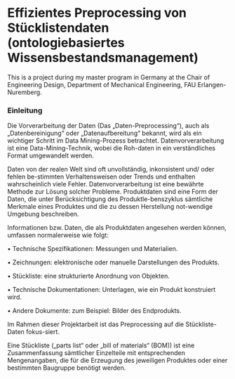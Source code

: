 # Effizientes Preprocessing von Stücklistendaten (ontologiebasiertes Wissensbestandsmanagement)

This is a project during my master program in Germany at the Chair of Engineering Design, Department of Mechanical Engineering, FAU Erlangen-Nuremberg.

### Einleitung
Die Vorverarbeitung der Daten (Das „Daten-Preprocessing“), auch als „Datenbereinigung“ oder „Datenaufbereitung“ bekannt, wird als ein wichtiger Schritt im Data Mining-Prozess betrachtet. Datenvorverarbeitung ist eine Data-Mining-Technik, wobei die Roh-daten in ein verständliches Format umgewandelt werden.

Daten von der realen Welt sind oft unvollständig, inkonsistent und/ oder fehlen be-stimmten Verhaltensweisen oder Trends und enthalten wahrscheinlich viele Fehler. Datenvorverarbeitung ist eine bewährte Methode zur Lösung solcher Probleme.
Produktdaten sind eine Form der Daten, die unter Berücksichtigung des Produktle-benszyklus sämtliche Merkmale eines Produktes und die zu dessen Herstellung not-wendige Umgebung beschreiben.

Informationen bzw. Daten, die als Produktdaten angesehen werden können, umfassen normalerweise wie folgt:

•	Technische Spezifikationen: Messungen und Materialien.

•	Zeichnungen: elektronische oder manuelle Darstellungen des Produkts.

•	Stückliste: eine strukturierte Anordnung von Objekten.

•	Technische Dokumentationen: Unterlagen, wie ein Produkt konstruiert wird.

•	Andere Dokumente: zum Beispiel: Bilder des Endprodukts.

Im Rahmen dieser Projektarbeit ist das Preprocessing auf die Stückliste-Daten fokus-siert.

Eine Stückliste („parts list“ oder „bill of materials“ (BOM)) ist eine Zusammenfassung sämtlicher Einzelteile mit entsprechenden Mengenangaben, die für die Erzeugung des jeweiligen Produktes oder einer bestimmten Baugruppe benötigt werden.


